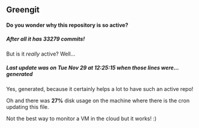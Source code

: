## Greengit

#### Do you wonder why this repository is so active?

##### After all it has 33279 commits!

But is it *really* active? Well...

##### Last update was on Tue Nov 29 at 12:25:15 when those lines were... generated

Yes, generated, because it certainly helps a lot to have such an active repo!

Oh and there was **27%** disk usage on the machine
where there is the cron updating this file.

Not the best way to monitor a VM in the cloud but it works! :)
